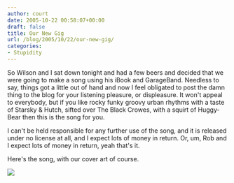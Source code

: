 ```yaml
---
author: court
date: 2005-10-22 00:58:07+00:00
draft: false
title: Our New Gig
url: /blog/2005/10/22/our-new-gig/
categories:
- Stupidity
---
```


So Wilson and I sat down tonight and had a few beers and decided that we were going to make a song using his iBook and GarageBand.  Needless to say, things got a little out of hand and now I feel obligated to post the damn thing to the blog for your listening pleasure, or displeasure.  It won't appeal to everybody, but if you like rocky funky groovy urban rhythms with a taste of Starsky & Hutch, sifted over The Black Crowes, with a squirt of Huggy-Bear then this is the song for you.

I can't be held responsible for any further use of the song, and it is released under no license at all, and I expect lots of money in return.  Or, um, Rob and I expect lots of money in return, yeah that's it.

Here's the song, with our cover art of course.

[ ![](http://www.vallentyne.com/blog/lpcandle1sm.jpg)
](http://www.vallentyne.com/blog/wilsons_suburban_funkadelic_dream.mp3)
